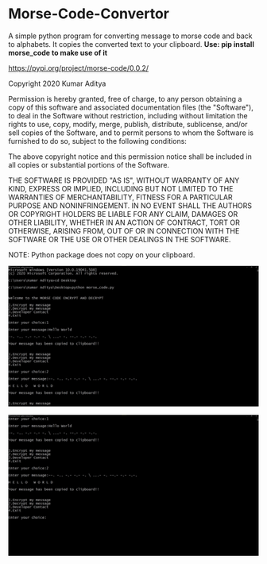 # Morse-Code-Convertor
A simple python program for converting message to morse code and back to alphabets.
It copies the converted text to your clipboard.
**Use: pip install morse_code to make use of it**

https://pypi.org/project/morse-code/0.0.2/

Copyright 2020 Kumar Aditya

Permission is hereby granted, free of charge, to any person obtaining a copy of this software and associated documentation files (the "Software"), to deal in the Software without restriction, including without limitation the rights to use, copy, modify, merge, publish, distribute, sublicense, and/or sell copies of the Software, and to permit persons to whom the Software is furnished to do so, subject to the following conditions:

The above copyright notice and this permission notice shall be included in all copies or substantial portions of the Software.

THE SOFTWARE IS PROVIDED "AS IS", WITHOUT WARRANTY OF ANY KIND, EXPRESS OR IMPLIED, INCLUDING BUT NOT LIMITED TO THE WARRANTIES OF MERCHANTABILITY, FITNESS FOR A PARTICULAR PURPOSE AND NONINFRINGEMENT. IN NO EVENT SHALL THE AUTHORS OR COPYRIGHT HOLDERS BE LIABLE FOR ANY CLAIM, DAMAGES OR OTHER LIABILITY, WHETHER IN AN ACTION OF CONTRACT, TORT OR OTHERWISE, ARISING FROM, OUT OF OR IN CONNECTION WITH THE SOFTWARE OR THE USE OR OTHER DEALINGS IN THE SOFTWARE.


NOTE: Python package does not copy on your clipboard. 

![alt text](https://github.com/kaadi2000/Morse-Code-Convertor/blob/main/Screenshot_1.jpg?raw=true)

![alt text](https://github.com/kaadi2000/Morse-Code-Convertor/blob/main/Screenshot_2.jpg?raw=true)
